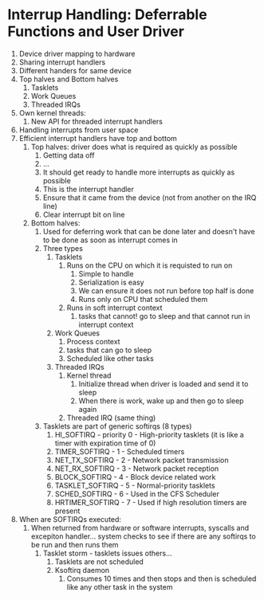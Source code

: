 # Interrup Handling: Deferrable Functions and User Driver #
1. Device driver mapping to hardware
2. Sharing interrupt handlers
3. Different handers for same device
4. Top halves and Bottom halves
	1. Tasklets
	2. Work Queues
	3. Threaded IRQs
5. Own kernel threads:
	1. New API for threaded interrupt handlers
6. Handling interrupts from user space
7. Efficient interrupt handlers have top and bottom
	1. Top halves: driver does what is required as quickly as possible
		1. Getting data off
		2. ...
		3. It should get ready to handle more interrupts as quickly as possible
		4. This is the interrupt handler
		5. Ensure that it came from the device (not from another on the IRQ line)
		6. Clear interrupt bit on line
	2. Bottom halves:
		1. Used for deferring work that can be done later and doesn't have to be done as soon as interrupt comes in
		2. Three types
			1. Tasklets
				1. Runs on the CPU on which it is requisted to run on
					1. Simple to handle
					2. Serialization is easy
					3. We can ensure it does not run before top half is done
					4. Runs only on CPU that scheduled them
				2. Runs in soft interrupt context
					1. tasks that cannot! go to sleep and that cannot run in interrupt context
			2. Work Queues
				1. Process context
				2. tasks that can go to sleep
				3. Scheduled like other tasks
			3. Threaded IRQs
				1. Kernel thread
					1. Initialize thread when driver is loaded and send it to sleep
					2. When there is work, wake up and then go to sleep again
				2. Threaded IRQ (same thing)
		3. Tasklets are part of generic softirqs (8 types)
			1. HI_SOFTIRQ - priority 0 - High-priority tasklets (it is like a timer with expiration time of 0)
			2. TIMER_SOFTIRQ - 1 - Scheduled timers
			3. NET_TX_SOFTIRQ - 2 - Network packet transmission
			4. NET_RX_SOFTIRQ - 3 - Network packet reception
			5. BLOCK_SOFTIRQ - 4 - Block device related work
			6. TASKLET_SOFTIRQ - 5 - Normal-priority tasklets
			7. SCHED_SOFTIRQ - 6 - Used in the CFS Scheduler
			8. HRTIMER_SOFTIRQ - 7 - Used if high resolution timers are present
8. When are SOFTIRQs executed:
	1. When returned from hardware or software interrupts, syscalls and excepiton handler...  system checks to see if there are any softirqs to be run and then runs them
		1. Tasklet storm - tasklets issues others...
			1. Tasklets are not scheduled
			2. Ksoftirq daemon
				1. Consumes 10 times and then stops and then is scheduled like any other task in the system